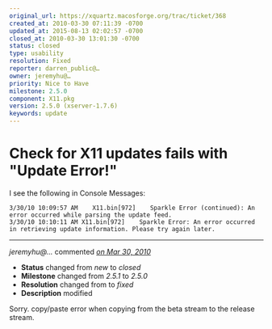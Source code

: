 ```yaml
---
original_url: https://xquartz.macosforge.org/trac/ticket/368
created_at: 2010-03-30 07:11:39 -0700
updated_at: 2015-08-13 02:02:57 -0700
closed_at: 2010-03-30 13:01:30 -0700
status: closed
type: usability
resolution: Fixed
reporter: darren_public@…
owner: jeremyhu@…
priority: Nice to Have
milestone: 2.5.0
component: X11.pkg
version: 2.5.0 (xserver-1.7.6)
keywords: update
---
```


Check for X11 updates fails with "Update Error!"
================================================


I see the following in Console Messages:

    3/30/10 10:09:57 AM    X11.bin[972]    Sparkle Error (continued): An error occurred while parsing the update feed.
    3/30/10 10:10:11 AM X11.bin[972]    Sparkle Error: An error occurred in retrieving update information. Please try again later.


---

*jeremyhu@…* commented *[on Mar 30, 2010](https://xquartz.macosforge.org/trac/ticket/368#comment:1 "March 30, 2010 at 1:01 PM PDT")*

-   **Status** changed from *new* to *closed*
-   **Milestone** changed from *2.5.1* to *2.5.0*
-   **Resolution** changed from to *fixed*
-   **Description** modified

Sorry. copy/paste error when copying from the beta stream to the release stream.



